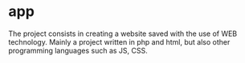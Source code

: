 # app
The project consists in creating a website saved with the use of WEB technology. Mainly a project written in php and html, but also other programming languages such as JS, CSS.
